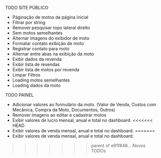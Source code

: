 TODO SITE PÚBLICO

* Páginação de motos da página inicial
* Filtrar por string
* Remover pesquisar topo lateral direito
* Sem motos semelhantes
* Alternar imagens do exibidor de moto
* Formatar contato exibição de moto
* Registrar contato para moto
* Alternar entre abas na exibição da moto 
* Exibir dados da revenda 
* Exibir lista de revendas
* Exibir lista de motos por revenda
* Limpar Filtros
* Loading motos semelhantes
* Loading dados da moto

TODO PAINEL

* Adicionar valores ao formulário da moto. (Valor de Venda, Custos com Mecânica, Compra da Moto, Documentos, Outros)
* Remover imagens ao editar e cadastrar motos
* Exibir valores de lucro mensal, anual e total no dashboard.
<<<<<<< HEAD
* Exibir valores de venda mensal, anual e total no dashboard.
=======
* Exibir valores de venda mensal, anual e total no dashboard.
>>>>>>> parent of e91f848... Novos TODOs
